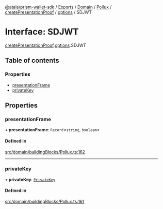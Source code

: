 [@atala/prism-wallet-sdk](../README.md) / [Exports](../modules.md) / [Domain](../modules/Domain.md) / [Pollux](../modules/Domain.Pollux.md) / [createPresentationProof](../modules/Domain.Pollux.createPresentationProof.md) / [options](../modules/Domain.Pollux.createPresentationProof.options.md) / SDJWT

# Interface: SDJWT

[createPresentationProof](../modules/Domain.Pollux.createPresentationProof.md).[options](../modules/Domain.Pollux.createPresentationProof.options.md).SDJWT

## Table of contents

### Properties

- [presentationFrame](Domain.Pollux.createPresentationProof.options.SDJWT.md#presentationframe)
- [privateKey](Domain.Pollux.createPresentationProof.options.SDJWT.md#privatekey)

## Properties

### presentationFrame

• **presentationFrame**: `Record`\<`string`, `boolean`\>

#### Defined in

[src/domain/buildingBlocks/Pollux.ts:162](https://github.com/hyperledger/identus-edge-agent-sdk-ts/blob/1a3abf65a2f89b4ecd0f28af600329805573d6fc/src/domain/buildingBlocks/Pollux.ts#L162)

___

### privateKey

• **privateKey**: [`PrivateKey`](../classes/Domain.PrivateKey.md)

#### Defined in

[src/domain/buildingBlocks/Pollux.ts:161](https://github.com/hyperledger/identus-edge-agent-sdk-ts/blob/1a3abf65a2f89b4ecd0f28af600329805573d6fc/src/domain/buildingBlocks/Pollux.ts#L161)
